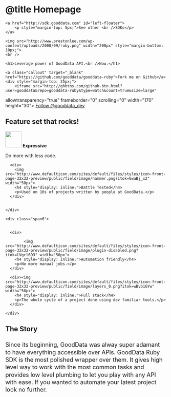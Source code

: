 # @title Homepage

<div class="jumbotron">
    <!-- style="background: -webkit-gradient(linear, left bottom, right top, color-stop(0%,white), color-stop(100%,#6d3353));"> -->

    <a href="http://sdk.gooddata.com" id="left-floater">
        <p style="margin-top: 5px;">See other <br />SDKs</p>
    </a>

    <img src="http://www.prestonlee.com/wp-content/uploads/2008/09/ruby.png" width="200px" style="margin-bottom: 10px;">
    <br />

    <h1>Leverage power of GoodData API.<br />Now.</h1>

    <a class="callout" target="_blank" href="https://github.com/gooddata/gooddata-ruby">Fork me on Github</a>
    <div style="margin-top: 25px;">
        <iframe src="http://ghbtns.com/github-btn.html?user=gooddata&repo=gooddata-ruby&type=watch&count=true&size=large"
allowtransparency="true" frameborder="0" scrolling="0" width="170" height="30"></iframe>
        <a href="https://twitter.com/gooddata_dev" class="twitter-follow-button" data-show-count="false" data-size="large">Follow @gooddata_dev</a>
    </div>
</div>

<div class="divider">
  <h2>Feature set that rocks!</h2>
</div>

<div class="container-narrow">

  <div class="row-fluid marketing">
    <div class="span6">
      <div>
        <img src="http://www.defaulticon.com/sites/default/files/styles/icon-front-page-32x32-preview/public/field/image/MD-shuffle.png?itok=zffXPwRr" width="50px">
        <h4 style="display: inline;">Expressive</h4>
        <p>Do more with less code.</p>
      </div>

      <div>
        <img src="http://www.defaulticon.com/sites/default/files/styles/icon-front-page-32x32-preview/public/field/image/hammer.png?itok=GwaBj_x2" width="50px">
        <h4 style="display: inline;">Battle Tested</h4>
        <p>Used on 10s of projects written by people at GoodData.</p>
      </div>


    </div>

    <div class="span6">


      <div>

	        <img src="http://www.defaulticon.com/sites/default/files/styles/icon-front-page-32x32-preview/public/field/image/plugin-disabled.png?itok=lVgrl6D3" width="50px">
        <h4 style="display: inline;">Automation friendly</h4>
        <p>No more manual jobs.</p>
      </div>

      <div><img src="http://www.defaulticon.com/sites/default/files/styles/icon-front-page-32x32-preview/public/field/image/layers_0.png?itok=wBvb1GYw" width="50px">
        <h4 style="display: inline;">Full stack</h4>
        <p>The whole cycle of a project done using dev familiar tools.</p>
      </div>

    </div>

  </div>
</div>

<div class="divider">
  <h2>The Story</h2>
</div>

<div class="row-fluid marketing container-narrow" style="margin: auto;">

  <div class="span12" >
    <div style="margin: 25px 0 25px 0;font-size: 18px;line-height:1.3;">
	Since its beginning, GoodData was alway super adamant to have everything accessible over APIs. GoodData Ruby SDK is the most polished wrapper over them. It gives high level way to work with the most common tasks and provides low level plumbing to let you play with any API with ease. If you wanted to automate your latest project look no further.
    </div>
  </div>
</div>
